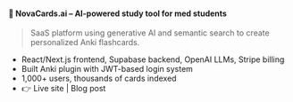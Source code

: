 #### 🧠 NovaCards.ai – AI-powered study tool for med students

> SaaS platform using generative AI and semantic search to create personalized Anki flashcards.

- React/Next.js frontend, Supabase backend, OpenAI LLMs, Stripe billing
- Built Anki plugin with JWT-based login system
- 1,000+ users, thousands of cards indexed
- 👉 Live site | Blog post
